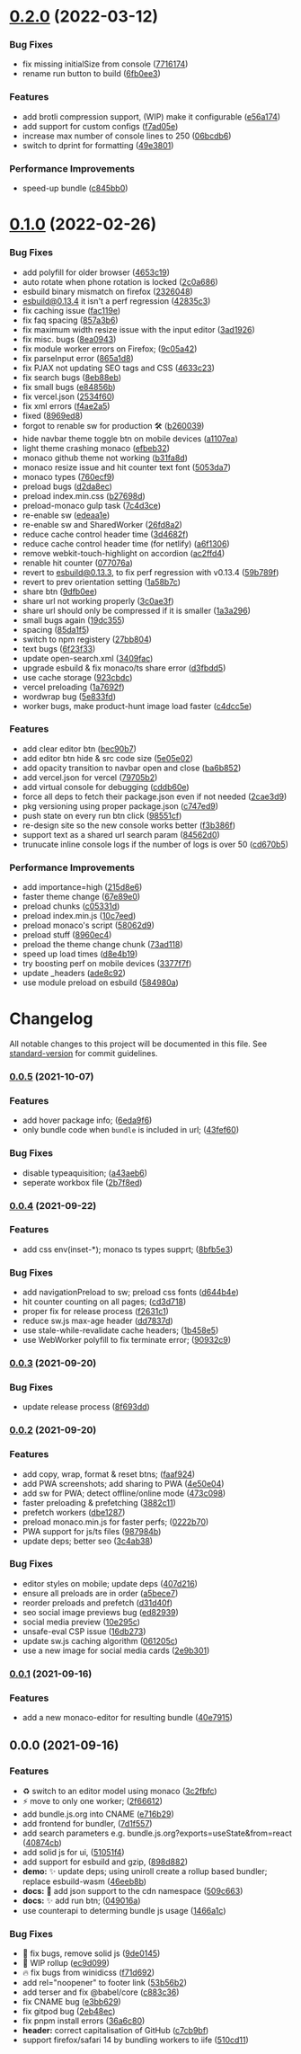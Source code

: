 # [0.2.0](https://github.com/okikio/bundle/compare/v0.1.0...v0.2.0) (2022-03-12)


### Bug Fixes

* fix missing initialSize from console ([7716174](https://github.com/okikio/bundle/commit/7716174418be1239fa18f60b906d94fdcfa79ab0))
* rename run button to build ([6fb0ee3](https://github.com/okikio/bundle/commit/6fb0ee30ebe98104422b9dabe99aab05e18a091e))


### Features

* add brotli compression support, (WIP) make it configurable ([e56a174](https://github.com/okikio/bundle/commit/e56a1749c35a3daa2bc77b5ae434c61741b54a09))
* add support for custom configs ([f7ad05e](https://github.com/okikio/bundle/commit/f7ad05e7aa61f1441b3d0f0f340d81f002019cd4))
* increase max number of console lines to 250 ([06bcdb6](https://github.com/okikio/bundle/commit/06bcdb6b8ed4a735277742871c794cf43d2f541a))
* switch to dprint for formatting ([49e3801](https://github.com/okikio/bundle/commit/49e3801b8d88b1c1a9c1e4e67ef6364f262d3967))


### Performance Improvements

* speed-up bundle ([c845bb0](https://github.com/okikio/bundle/commit/c845bb05df1f093bd51ddb27f671c693b145954d))

# [0.1.0](https://github.com/okikio/bundle/compare/v0.0.5...v0.1.0) (2022-02-26)


### Bug Fixes

* add polyfill for older browser ([4653c19](https://github.com/okikio/bundle/commit/4653c1979c5105ae7630df7b5080b85556e33a57))
* auto rotate when phone rotation is locked ([2c0a686](https://github.com/okikio/bundle/commit/2c0a68655a38261b26a786911f59310cf65cdbb7))
* esbuild binary mismatch on firefox ([2326048](https://github.com/okikio/bundle/commit/23260486f155b80da01d7f23664fff532b42bda2))
* esbuild@0.13.4 it isn't a perf regression ([42835c3](https://github.com/okikio/bundle/commit/42835c3f16a576143b09e0286d7170da85725632))
* fix caching issue ([fac119e](https://github.com/okikio/bundle/commit/fac119e7326fe540c094915791350ad7f46c6920))
* fix faq spacing ([857a3b6](https://github.com/okikio/bundle/commit/857a3b6192657868eacd67523b1ce762d1b31b45))
* fix maximum width resize issue with the input editor ([3ad1926](https://github.com/okikio/bundle/commit/3ad19260eb222229491f75a3174b14d667f0b1f2))
* fix misc. bugs ([8ea0943](https://github.com/okikio/bundle/commit/8ea09439e4b07e89ed05f33d3f8a93cdcc9d2277))
* fix module worker errors on Firefox; ([9c05a42](https://github.com/okikio/bundle/commit/9c05a42b143ba4a34726741f7a4cf66388fb45aa))
* fix parseInput error ([865a1d8](https://github.com/okikio/bundle/commit/865a1d86d1e3e91f7e8afecb9d97e691b765c060))
* fix PJAX not updating SEO tags and CSS ([4633c23](https://github.com/okikio/bundle/commit/4633c2309b2d0324804f45d1759a81d14b6d9901))
* fix search bugs ([8eb88eb](https://github.com/okikio/bundle/commit/8eb88eb30a7a18a407a51dbae6717364030360b3))
* fix small bugs ([e84856b](https://github.com/okikio/bundle/commit/e84856ba93180021d8d7d1f4f871aadc1349633a))
* fix vercel.json ([2534f60](https://github.com/okikio/bundle/commit/2534f60d829138d187d26f5f1e478cafcbf35596))
* fix xml errors ([f4ae2a5](https://github.com/okikio/bundle/commit/f4ae2a5febd839b1182c1abfbbb0b19ac6058ea2))
* fixed ([8969ed8](https://github.com/okikio/bundle/commit/8969ed80ec72e3be8cdb692b6eec3853208b0264))
* forgot to renable sw for production 🛠 ([b260039](https://github.com/okikio/bundle/commit/b260039a8692c9ea8197fdf55530b19f9631bf02))
* hide navbar theme toggle btn on mobile devices ([a1107ea](https://github.com/okikio/bundle/commit/a1107eaa7a178001407cc7eea87a79c8e917d13e))
* light theme crashing monaco ([efbeb32](https://github.com/okikio/bundle/commit/efbeb3203b632d870038c5cb4a75b220521dbe8b))
* monaco github theme not working ([b31fa8d](https://github.com/okikio/bundle/commit/b31fa8d5645404e78ee9699ce7151a8a38b857b5))
* monaco resize issue and hit counter text font ([5053da7](https://github.com/okikio/bundle/commit/5053da75cc5a9cfcbc48409b27d821cc077f1e0e))
* monaco types ([760ecf9](https://github.com/okikio/bundle/commit/760ecf966e9536ef3671e08d4c40f8f8bdcfcf4b))
* preload bugs ([d2da8ec](https://github.com/okikio/bundle/commit/d2da8ece0258e48bef08ffd365d5646ab3e2efbb))
* preload index.min.css ([b27698d](https://github.com/okikio/bundle/commit/b27698dc0100408f159fe8d6b2f15fe1576f176d))
* preload-monaco gulp task ([7c4d3ce](https://github.com/okikio/bundle/commit/7c4d3ceb35b3069e334674929dc4c3a680374a41))
* re-enable sw ([edeaa1e](https://github.com/okikio/bundle/commit/edeaa1e8125802c077644dfa683d801d99f708a8))
* re-enable sw and SharedWorker ([26fd8a2](https://github.com/okikio/bundle/commit/26fd8a2d64d999faba62b9fa28d313754c271f8f))
* reduce cache control header time ([3d4682f](https://github.com/okikio/bundle/commit/3d4682f9fa1ec8a1ec679e86bf5650a79b6e191d))
* reduce cache control header time (for netlify) ([a6f1306](https://github.com/okikio/bundle/commit/a6f13068856d46318de28b08211b966cf90054bf))
* remove webkit-touch-highlight on accordion ([ac2ffd4](https://github.com/okikio/bundle/commit/ac2ffd4209c8c11b93576811e7a53a181b0c3bd5))
* renable hit counter ([077076a](https://github.com/okikio/bundle/commit/077076aa7a40145d25a125a00919862d34a18c02))
* revert to esbuild@0.13.3, to fix perf regression with v0.13.4 ([59b789f](https://github.com/okikio/bundle/commit/59b789f81abacc66747b2bcd1189d424a81a70d9))
* revert to prev orientation setting ([1a58b7c](https://github.com/okikio/bundle/commit/1a58b7c1a25c68d7f380c92805429977742c4311))
* share btn ([9dfb0ee](https://github.com/okikio/bundle/commit/9dfb0ee4a1ad7cc8bfca80634e37c8106801915d))
* share url not working properly ([3c0ae3f](https://github.com/okikio/bundle/commit/3c0ae3f3e0f502cb14bf3ee8d3fb80f7cc948d4e))
* share url should only be compressed if it is smaller ([1a3a296](https://github.com/okikio/bundle/commit/1a3a2966f224397fa2f2451f97b0432e9395f871))
* small bugs again ([19dc355](https://github.com/okikio/bundle/commit/19dc3556b732d2b2d02ef8ec962a12794ce31176))
* spacing ([85da1f5](https://github.com/okikio/bundle/commit/85da1f5fc5f9bc74f94b8c0c08021f20adb2a7e5))
* switch to npm registery ([27bb804](https://github.com/okikio/bundle/commit/27bb804561ff4c41af9aee7d8c26ca2f49096910))
* text bugs ([6f23f33](https://github.com/okikio/bundle/commit/6f23f33c566750e35b450395bfc1df8ccde8ebec))
* update open-search.xml ([3409fac](https://github.com/okikio/bundle/commit/3409fac4c4e230b370116268e4ab2951f1ecd3d0))
* upgrade esbuild & fix monaco/ts share error ([d3fbdd5](https://github.com/okikio/bundle/commit/d3fbdd5d5a0df16b070c60d9bebfee31ad698a3d))
* use cache storage ([923cbdc](https://github.com/okikio/bundle/commit/923cbdced2ef25c5a8a5d4eddcd771f0ad7350d1))
* vercel preloading ([1a7692f](https://github.com/okikio/bundle/commit/1a7692fc402f573e3b60bacfe2941900de9ea45a))
* wordwrap bug ([5e833fd](https://github.com/okikio/bundle/commit/5e833fdf9bee734b086bdabcbe342197d63f068a))
* worker bugs, make product-hunt image load faster ([c4dcc5e](https://github.com/okikio/bundle/commit/c4dcc5ea378d9679eebb0897d4b23ad6f9a9b100))


### Features

* add clear editor btn ([bec90b7](https://github.com/okikio/bundle/commit/bec90b7b84e597dbfe836d50b6e27e73204c0fcc))
* add editor btn hide & src code size ([5e05e02](https://github.com/okikio/bundle/commit/5e05e029200e95a81bda59d99dbc4d9f3c278207))
* add opacity transition to navbar open and close ([ba6b852](https://github.com/okikio/bundle/commit/ba6b8525502dd010d7485039f61018ee57e79305))
* add vercel.json for vercel ([79705b2](https://github.com/okikio/bundle/commit/79705b2d0636c4b6d1e3eb9f7b576138a78cdde2))
* add virtual console for debugging ([cddb60e](https://github.com/okikio/bundle/commit/cddb60e9ebd98a998f4570005b484cb026dc2933))
* force all deps to fetch their package.json even if not needed ([2cae3d9](https://github.com/okikio/bundle/commit/2cae3d92ce18b8d284f4ea21f5afd054894b5a5c))
* pkg versioning using proper package.json ([c747ed9](https://github.com/okikio/bundle/commit/c747ed963874028de7a312e2051d9bfc4bfa156a))
* push state on every run btn click ([98551cf](https://github.com/okikio/bundle/commit/98551cfbdcfe89d8142c2f9110fc3a8f78cc2f1b))
* re-design site so the new console works better ([f3b386f](https://github.com/okikio/bundle/commit/f3b386fc44c3b0607313967cff4c8eb2d6bfedc1))
* support text as a shared url search param ([84562d0](https://github.com/okikio/bundle/commit/84562d03d07e3c922af93aa44be7bb46f3f4fa13))
* trunucate inline console logs if the number of logs is over 50 ([cd670b5](https://github.com/okikio/bundle/commit/cd670b587fe5668aa2674e268a17937afa2735e3))


### Performance Improvements

* add importance=high ([215d8e6](https://github.com/okikio/bundle/commit/215d8e60cec37c58e09da4ced365423a8c6c1576))
* faster theme change ([67e89e0](https://github.com/okikio/bundle/commit/67e89e09505e4fdff788c6a1f327115a39d1e0f0))
* preload chunks ([c05331d](https://github.com/okikio/bundle/commit/c05331d878eca449f822c10fd203bb2cc957d627))
* preload index.min.js ([10c7eed](https://github.com/okikio/bundle/commit/10c7eed6a4026510a123f0a36fe2098450051291))
* preload monaco's script ([58062d9](https://github.com/okikio/bundle/commit/58062d9d4457d861bb62aadd36808b6bef99a410))
* preload stuff ([8960ec4](https://github.com/okikio/bundle/commit/8960ec47c907f9b862c6d732b6771b4d193465d9))
* preload the theme change chunk ([73ad118](https://github.com/okikio/bundle/commit/73ad11808b12927c14fcc866b148e5fa2498ddae))
* speed up load times ([d8e4b19](https://github.com/okikio/bundle/commit/d8e4b19be36a468aae7699b9c2534a85f5b79474))
* try boosting perf on mobile devices ([3377f7f](https://github.com/okikio/bundle/commit/3377f7ff442b205c1624a0a2eb5d33cf6829b9d4))
* update _headers ([ade8c92](https://github.com/okikio/bundle/commit/ade8c92f3c02aa23ab2125533a6c61e02e076100))
* use module preload on esbuild ([584980a](https://github.com/okikio/bundle/commit/584980af12e59c5ad03abdc11b802e82eb199a77))

# Changelog

All notable changes to this project will be documented in this file. See [standard-version](https://github.com/conventional-changelog/standard-version) for commit guidelines.

### [0.0.5](https://github.com/okikio/bundle/compare/v0.0.4...v0.0.5) (2021-10-07)


### Features

* add hover package info; ([6eda9f6](https://github.com/okikio/bundle/commit/6eda9f64b6994c4ad6927e639bb2ff9b70ffdccc))
* only bundle code when `bundle` is included in url; ([43fef60](https://github.com/okikio/bundle/commit/43fef6055495c2f3b03edfd8e41c2759f6c9f49f))


### Bug Fixes

* disable typeaquisition; ([a43aeb6](https://github.com/okikio/bundle/commit/a43aeb650934b2422a0ee06f08f78b7459052bce))
* seperate workbox file ([2b7f8ed](https://github.com/okikio/bundle/commit/2b7f8ed57c8f95a8ea6481b53446d11fc731bb16))

### [0.0.4](https://github.com/okikio/bundle/compare/v0.0.3...v0.0.4) (2021-09-22)


### Features

* add css env(inset-*); monaco ts types supprt; ([8bfb5e3](https://github.com/okikio/bundle/commit/8bfb5e39554a83b6214b7d7f23854b06acf5a5f4))


### Bug Fixes

* add navigationPreload to sw; preload css fonts ([d644b4e](https://github.com/okikio/bundle/commit/d644b4e2048c4cc8e6ac70c44b0349c51d8a4fd4))
* hit counter counting on all pages; ([cd3d718](https://github.com/okikio/bundle/commit/cd3d718488b4727e10841226b9674c46b61e56b0))
* proper fix for release process ([f2631c1](https://github.com/okikio/bundle/commit/f2631c1fe65d72ea4b99085aba4aac4a96718ee2))
* reduce sw.js max-age header ([dd7837d](https://github.com/okikio/bundle/commit/dd7837de3a785ccd7db9536e1cde4555e20bd397))
* use stale-while-revalidate cache headers; ([1b458e5](https://github.com/okikio/bundle/commit/1b458e560b7712c12f514e1d3ab064f659a1463d))
* use WebWorker polyfill to fix terminate error; ([90932c9](https://github.com/okikio/bundle/commit/90932c96005bfc80710893a415f4d2597f234055))

### [0.0.3](https://github.com/okikio/bundle/compare/v0.0.2...v0.0.3) (2021-09-20)


### Bug Fixes

* update release process ([8f693dd](https://github.com/okikio/bundle/commit/8f693dd27b591d63dc9142c8834707a1e03cad5e))

### [0.0.2](https://github.com/okikio/bundle/compare/v0.0.1...v0.0.2) (2021-09-20)


### Features

* add copy, wrap, format & reset btns; ([faaf924](https://github.com/okikio/bundle/commit/faaf924cb1c081d1f0e7a358c8b337de43cd888c))
* add PWA screenshots; add sharing to PWA ([4e50e04](https://github.com/okikio/bundle/commit/4e50e043ba3b3fd382db358df2b3d10e6bc8d87b))
* add sw for PWA; detect offline/online mode ([473c098](https://github.com/okikio/bundle/commit/473c098f10729f538b4853f0faa648bfb40e992a))
* faster preloading & prefetching ([3882c11](https://github.com/okikio/bundle/commit/3882c11eedbaae7a179021ed0e84fe1ead26cf56))
* prefetch workers ([dbe1287](https://github.com/okikio/bundle/commit/dbe1287a92d589db49a8784aec1f76169e916e97))
* preload monaco.min.js for faster perfs; ([0222b70](https://github.com/okikio/bundle/commit/0222b706a807e28e4bd5ce22e99d8bb9b45f640d))
* PWA support for js/ts files ([987984b](https://github.com/okikio/bundle/commit/987984bfef601337a96eb058ebb71d7a4257ec71))
* update deps; better seo ([3c4ab38](https://github.com/okikio/bundle/commit/3c4ab38683b827ac45c800d342b06fbd2efb8846))


### Bug Fixes

* editor styles on mobile; update deps ([407d216](https://github.com/okikio/bundle/commit/407d216e5dbf788f776b5a672932701811c71d4e))
* ensure all preloads are in order ([a5bece7](https://github.com/okikio/bundle/commit/a5bece755b8eab4e5d9c19d9bc124a97222766d3))
* reorder preloads and prefetch ([d31d40f](https://github.com/okikio/bundle/commit/d31d40f48df95fa0757f064956316e69ce766a2e))
* seo social image previews bug ([ed82939](https://github.com/okikio/bundle/commit/ed82939bcd40cc369ed46669d4a2e8181e049278))
* social media preview ([10e295c](https://github.com/okikio/bundle/commit/10e295c83b8f17a8abc149d0d003073ffb899a6e))
* unsafe-eval CSP issue ([16db273](https://github.com/okikio/bundle/commit/16db2736236c3e90fca85628090a77ac51198b38))
* update sw.js caching algorithm ([061205c](https://github.com/okikio/bundle/commit/061205c747e6340a852f36e3568303bf0c934829))
* use a new image for social media cards ([2e9b301](https://github.com/okikio/bundle/commit/2e9b301fe308711913214008b2dffa66c85c4cfb))

### [0.0.1](https://github.com/okikio/bundle/compare/v0.0.0...v0.0.1) (2021-09-16)


### Features

* add a new monaco-editor for resulting bundle ([40e7915](https://github.com/okikio/bundle/commit/40e79150e1e310c983ac363b880c53a58dd5a35f))

## 0.0.0 (2021-09-16)


### Features

* :recycle: switch to an editor model using monaco ([3c2fbfc](https://github.com/okikio/bundle/commit/3c2fbfc79fc1c8e7b5ab3d61ffb8a72a0bce1cf0))
* :zap: move to only one worker; ([2f66612](https://github.com/okikio/bundle/commit/2f66612a242a87a81c132b50c26b3f5feaa70fa9))
* add bundle.js.org into CNAME  ([e716b29](https://github.com/okikio/bundle/commit/e716b292661ee08517fb29701d60072a41fdf55b))
* add frontend for bundler, ([7d1f557](https://github.com/okikio/bundle/commit/7d1f557c48e389257f280b0f902d4241f63a1f69))
* add search parameters e.g. bundle.js.org?exports=useState&from=react ([40874cb](https://github.com/okikio/bundle/commit/40874cb0dfd79b594fe9047e8e067379822372ae))
* add solid js for ui, ([51051f4](https://github.com/okikio/bundle/commit/51051f4af1c1657085e370d9ef26c59b06a9e5ce))
* add support for esbuild and gzip, ([898d882](https://github.com/okikio/bundle/commit/898d88222d9f80f8680b7358045535cc5bcccf3b))
* **demo:** :sparkles: update deps; using uniroll create a rollup based bundler; replace esbuild-wasm ([46eeb8b](https://github.com/okikio/bundle/commit/46eeb8b82b648fd377efcb06fae3b794a586d068))
* **docs:** :bug: add json support to the cdn namespace ([509c663](https://github.com/okikio/bundle/commit/509c6636b5f095949d1cfeb23e4137aabc4f1a1b))
* **docs:** :sparkles: add run btn; ([049016a](https://github.com/okikio/bundle/commit/049016a254f2a4a93fddfe64c754e4157b1f664e))
* use counterapi to determing bundle js usage ([1466a1c](https://github.com/okikio/bundle/commit/1466a1ce44c5bac4b9f80269e07f4fdaab0d423e))


### Bug Fixes

* :bug: fix bugs, remove solid js ([9de0145](https://github.com/okikio/bundle/commit/9de01458ad9b66ccec0cc4d01c0792ca5435cb86))
* :bug: WIP rollup ([ec9d099](https://github.com/okikio/bundle/commit/ec9d099dd688d12008685994d516917f0fdc8194))
* :fire: fix bugs from winidicss ([f71d692](https://github.com/okikio/bundle/commit/f71d6929895a70dd526c2e6ae3c5a18cd1d04ef9))
* add rel="noopener" to footer link ([53b56b2](https://github.com/okikio/bundle/commit/53b56b27e625d2f2c8acfd32e730486ce923db95))
* add terser and fix @babel/core ([c883c36](https://github.com/okikio/bundle/commit/c883c36a8c870b5a36a5c065ad703ebec7a3dd62))
* fix CNAME bug ([e3bb629](https://github.com/okikio/bundle/commit/e3bb629b9dc55a5cdf1d2008bff3a15badbac9de))
* fix gitpod bug ([2eb48ec](https://github.com/okikio/bundle/commit/2eb48ec6fa42486725d6fc0809246c15f5ce2d79))
* fix pnpm install errors ([36a6c80](https://github.com/okikio/bundle/commit/36a6c8087f1eae2440e778915f8ef324a29b0b2b))
* **header:** correct capitalisation of GitHub ([c7cb9bf](https://github.com/okikio/bundle/commit/c7cb9bfa6c30f0ebb0fbc4e8d1d086f82c0119cd))
* support firefox/safari 14 by bundling workers to iife ([510cd11](https://github.com/okikio/bundle/commit/510cd1110cea20bdf2b1b957254a774d3af668cc))
